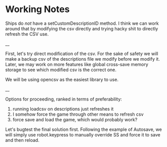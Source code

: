 # Working Notes

Ships do *not* have a setCustomDescriptionID method. I think we can work around that by modifying the csv directly and trying hacky shit to directly refresh the CSV use. 

__

First, let's try direct modification of the csv. For the sake of safety we will make a backup csv of the descriptions file we modify before we modify it. Later, we may work on more features like global cross-save memory storage to see which modified csv is the correct one. 

We will be using opencsv as the easiest library to use. 







__

Options for proceeding, ranked in terms of preferability:

1. running loadcsv on descriptions just refreshes it
2. I somehow force the game through other means to refresh csv
3. force save and load the game, which would probably work?

Let's bugtest the final solution first. Following the example of Autosave, we will simply use robot.keypress to manually override SS and force it to save and then reload. 





